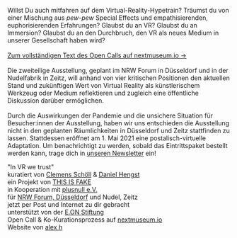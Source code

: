 Willst Du auch mitfahren auf dem Virtual-Reality-Hypetrain? Träumst du von einer Mischung aus *pew-pew* Special Effects und empathisierenden, euphorisierenden Erfahrungen? Glaubst du an VR? Glaubst du an Immersion? Glaubst du an den Durchbruch, den VR als neues Medium in unserer Gesellschaft haben wird?
<br><br>
[Zum vollständigen Text des Open Calls auf nextmuseum.io →](https://www.nextmuseum.io/exhibitions/in-vr-we-trust/)
<br><br>
Die zweiteilige Ausstellung, geplant im NRW Forum in Düsseldorf und in der Nudelfabrik in Zeitz, will anhand von vier kritischen Positionen den aktuellen Stand und zukünftigen Wert von Virtual Reality als künstlerischem Werkzeug oder Medium reflektieren und zugleich eine öffentliche Diskussion darüber ermöglichen.
<br><br>
Durch die Auswirkungen der Pandemie und die unsichere Situation für Besucher:innen der Ausstellung, haben wir uns entschieden die Ausstellung nicht in den geplanten Räumlichkeiten in Düsseldorf und Zeitz stattfinden zu lassen. Stattdessen eröffnet am 1. Mai 2021 eine postalisch-virtuelle Adaptation. Um benachrichtigt zu werden, sobald das Eintrittspaket bestellt werden kann, trage dich in [unseren Newsletter](#subscribe-fold) ein!

"In VR we trust"  
kuratiert von [Clemens Schöll](http://neopostmodern.com/) & [Daniel Hengst](http://danielhengst.de/)  
ein Projekt von [THIS IS FAKE](http://thisisfake.team/)  
in Kooperation mit [plusnull e.V.](http://www.plusnull.org/)  
für [NRW Forum, Düsseldorf](https://www.nrw-forum.de/) und Nudel, Zeitz  
jetzt per Post und Internet zu dir gebracht  
unterstützt von der [E.ON Stiftung](http://www.eon-stiftung.com/)  
Open Call & Ko-Kurationsprozess auf [nextmuseum.io](https://www.nextmuseum.io/)  
Website von [alex h](https://alexh.name)
